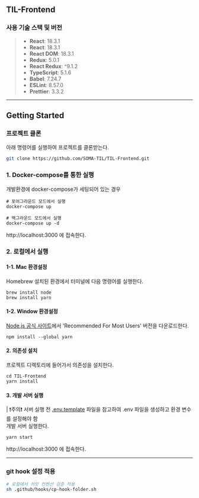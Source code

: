 ## TIL-Frontend

### 사용 기술 스택 및 버전

> - **React**: 18.3.1
> - **React**: 18.3.1
> - **React DOM**: 18.3.1
> - **Redux**: 5.0.1
> - **React Redux**: ^9.1.2
> - **TypeScript**: 5.1.6
> - **Babel**: 7.24.7
> - **ESLint**: 8.57.0
> - **Prettier**: 3.3.2

---
## Getting Started
### 프로젝트 클론

아래 명령어를 실행하여 프로젝트를 클론받는다.

```bash 
git clone https://github.com/SOMA-TIL/TIL-Frontend.git
```

### 1. Docker-compose를 통한 실행
개발환경에 docker-compose가 세팅되어 있는 경우
```
# 포어그라운드 모드에서 실행
docker-compose up 

# 백그라운드 모드에서 실행
docker-compose up -d 
```
http://localhost:3000 에 접속한다.

### 2. 로컬에서 실행
#### 1-1. Mac 환경설정
Homebrew 설치된 환경에서 터미널에 다음 명령어를 실행한다. 
```
brew install node
brew install yarn
```
#### 1-2. Window 환경설정 
[Node.js 공식 사이트](https://nodejs.org/en)에서 'Recommended For Most Users' 버전을 다운로드한다. 
```
npm install --global yarn
```
#### 2. 의존성 설치
프로젝트 디렉토리에 들어가서 의존성을 설치한다.
```
cd TIL-Frontend
yarn install
```
#### 3. 개발 서버 실행
| ❗️주의❗️ 서버 실행 전 [.env.template](./.env.template) 파일을 참고하여 .env 파일을 생성하고 환경 변수를 설정해야 함  
개발 서버 실행한다. 
```
yarn start
```

http://localhost:3000 에 접속한다.

---
### git hook 설정 적용

```bash
# 로컬에서 커밋 컨벤션 검증 적용
sh .github/hooks/cp-hook-folder.sh
```
